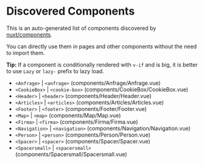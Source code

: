 # Discovered Components

This is an auto-generated list of components discovered by [nuxt/components](https://github.com/nuxt/components).

You can directly use them in pages and other components without the need to import them.

**Tip:** If a component is conditionally rendered with `v-if` and is big, it is better to use `Lazy` or `lazy-` prefix to lazy load.

- `<Anfrage>` | `<anfrage>` (components/Anfrage/Anfrage.vue)
- `<CookieBox>` | `<cookie-box>` (components/CookieBox/CookieBox.vue)
- `<Header>` | `<header>` (components/Header/Header.vue)
- `<Articles>` | `<articles>` (components/Articles/Articles.vue)
- `<Footer>` | `<footer>` (components/Footer/Footer.vue)
- `<Map>` | `<map>` (components/Map/Map.vue)
- `<Firma>` | `<firma>` (components/Firma/Firma.vue)
- `<Navigation>` | `<navigation>` (components/Navigation/Navigation.vue)
- `<Person>` | `<person>` (components/Person/Person.vue)
- `<Spacer>` | `<spacer>` (components/Spacer/Spacer.vue)
- `<Spacersmall>` | `<spacersmall>` (components/Spacersmall/Spacersmall.vue)
